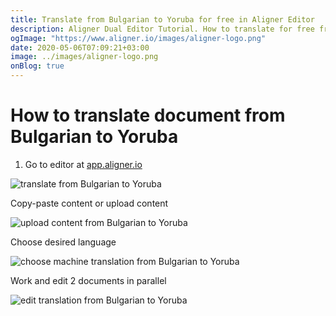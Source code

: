 ```yaml
---
title: Translate from Bulgarian to Yoruba for free in Aligner Editor
description: Aligner Dual Editor Tutorial. How to translate for free from Bulgarian to Yoruba. Aligner is multilingual document management platform. 
ogImage: "https://www.aligner.io/images/aligner-logo.png"
date: 2020-05-06T07:09:21+03:00
image: ../images/aligner-logo.png
onBlog: true
---
```


# How to translate document from Bulgarian to Yoruba

1. Go to editor at [app.aligner.io](https://app.aligner.io "Aligner App web page")

![translate from Bulgarian to Yoruba](../aligner-blank-editor.png "translate from Bulgarian to Yoruba")

Copy-paste content or upload content

![upload content from Bulgarian to Yoruba](../aligner-uploaded-document.png "upload content from Bulgarian to Yoruba")

Choose desired language

![choose machine translation from Bulgarian to Yoruba](../aligner-language-dropdown.png "choose machine translation from Bulgarian to Yoruba")

Work and edit 2 documents in parallel

![edit translation from Bulgarian to Yoruba](../aligner-double-sitded-editor.png "edit translation from Bulgarian to Yoruba")

